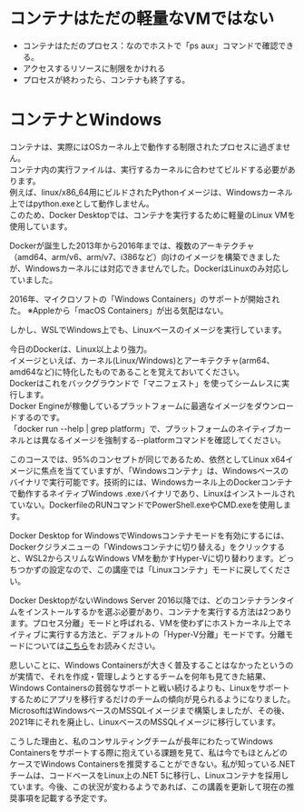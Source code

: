 # コンテナはただの軽量なVMではない
- コンテナはただのプロセス：なのでホストで「ps aux」コマンドで確認できる。
- アクセスするリソースに制限をかけれる
- プロセスが終わったら、コンテナも終了する。

# コンテナとWindows

コンテナは、実際にはOSカーネル上で動作する制限されたプロセスに過ぎません。<br>
コンテナ内の実行ファイルは、実行するカーネルに合わせてビルドする必要があります。<br>
例えば、linux/x86_64用にビルドされたPythonイメージは、Windowsカーネル上ではpython.exeとして動作しません。<br>
このため、Docker Desktopでは、コンテナを実行するために軽量のLinux VMを使用しています。

Dockerが誕生した2013年から2016年までは、複数のアーキテクチャ（amd64、arm/v6、arm/v7、i386など）向けのイメージを構築できましたが、Windowsカーネルには対応できませんでした。DockerはLinuxのみ対応していました。

2016年、マイクロソフトの「Windows Containers」のサポートが開始された。
※Appleから「macOS Containers」が出る気配はない。

しかし、WSLでWindows上でも、Linuxベースのイメージを実行しています。

今日のDockerは、Linux以上より強力。<br>
イメージといえば、カーネル(Linux/Windows)とアーキテクチャ(arm64、amd64など)に特化したものであることを覚えておいてください。<br>
Dockerはこれをバックグラウンドで「マニフェスト」を使ってシームレスに実行します。<br>
Docker Engineが稼働しているプラットフォームに最適なイメージをダウンロードするのです。<br>
「docker run --help | grep platform」で、プラットフォームのネイティブカーネルとは異なるイメージを強制する--platformコマンドを確認してください。

このコースでは、95%のコンセプトが同じであるため、依然としてLinux x64イメージに焦点を当てていますが、「Windowsコンテナ」は、Windowsベースのバイナリで実行可能です。技術的には、Windowsカーネル上のDockerコンテナで動作するネイティブWindows .exeバイナリであり、Linuxはインストールされていない。DockerfileのRUNコマンドでPowerShell.exeやCMD.exeを使用します。

Docker Desktop for WindowsでWindowsコンテナモードを有効にするには、Dockerクジラメニューの「Windowsコンテナに切り替える」をクリックすると、WSL2からスリムなWindows VMを動かすHyper-Vに切り替わります。どっちつかずの設定なので、この講座では「Linuxコンテナ」モードに戻してください。

Docker DesktopがないWindows Server 2016以降では、どのコンテナランタイムをインストールするかを選ぶ必要があり、コンテナを実行する方法は2つあります。プロセス分離」モードと呼ばれる、VMを使わずにホストカーネル上でネイティブに実行する方法と、デフォルトの「Hyper-V分離」モードです。分離モードについては[こちら](https://learn.microsoft.com/en-us/virtualization/windowscontainers/manage-containers/hyperv-container)をお読みください。

悲しいことに、Windows Containersが大きく普及することはなかったというのが実情で、それを作成・管理しようとするチームを何年も見てきた結果、Windows Containersの貧弱なサポートと戦い続けるよりも、Linuxをサポートするためにアプリを移行するだけのチームの傾向が見られるようになりました。MicrosoftはWindowsベースのMSSQLイメージまで構築しましたが、その後、2021年にそれを廃止し、LinuxベースのMSSQLイメージに移行しています。

こうした理由と、私のコンサルティングチームが長年にわたってWindows Containersをサポートする際に抱えている課題を見て、私は今でもほとんどのケースでWindows Containersを推奨することができない。私が知っている.NETチームは、コードベースをLinux上の.NET 5に移行し、Linuxコンテナを採用しています。今後、この状況が変わるようであれば、この講義を更新して現在の推奨事項を記載する予定です。